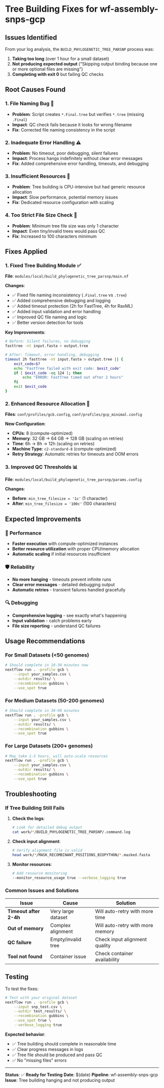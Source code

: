 # Tree Building Fixes for wf-assembly-snps-gcp

## Issues Identified

From your log analysis, the `BUILD_PHYLOGENETIC_TREE_PARSNP` process was:
1. **Taking too long** (over 1 hour for a small dataset)
2. **Not producing expected output** ("Skipping output binding because one or more optional files are missing")
3. **Completing with exit 0** but failing QC checks

## Root Causes Found

### 1. **File Naming Bug** 🐛
- **Problem**: Script creates `*.Final.tree` but verifies `*.tree` (missing `.Final`)
- **Impact**: QC check fails because it looks for wrong filename
- **Fix**: Corrected file naming consistency in the script

### 2. **Inadequate Error Handling** ⚠️
- **Problem**: No timeout, poor debugging, silent failures
- **Impact**: Process hangs indefinitely without clear error messages
- **Fix**: Added comprehensive error handling, timeouts, and debugging

### 3. **Insufficient Resources** 💾
- **Problem**: Tree building is CPU-intensive but had generic resource allocation
- **Impact**: Slow performance, potential memory issues
- **Fix**: Dedicated resource configuration with scaling

### 4. **Too Strict File Size Check** 📏
- **Problem**: Minimum tree file size was only 1 character
- **Impact**: Even tiny/invalid trees would pass QC
- **Fix**: Increased to 100 characters minimum

## Fixes Applied

### 1. **Fixed Tree Building Module** ✅
**File**: `modules/local/build_phylogenetic_tree_parsnp/main.nf`

**Changes**:
- ✅ Fixed file naming inconsistency (`.Final.tree` vs `.tree`)
- ✅ Added comprehensive debugging and logging
- ✅ Added timeout protection (2h for FastTree, 4h for RaxML)
- ✅ Added input validation and error handling
- ✅ Improved QC file naming and logic
- ✅ Better version detection for tools

**Key Improvements**:
```bash
# Before: Silent failures, no debugging
fasttree -nt input.fasta > output.tree

# After: Timeout, error handling, debugging
timeout 2h fasttree -nt input.fasta > output.tree || {
    exit_code=$?
    echo "FastTree failed with exit code: $exit_code"
    if [ $exit_code -eq 124 ]; then
        echo "ERROR: FastTree timed out after 2 hours"
    fi
    exit $exit_code
}
```

### 2. **Enhanced Resource Allocation** 🚀
**Files**: `conf/profiles/gcb.config`, `conf/profiles/gcp_minimal.config`

**New Configuration**:
- **CPUs**: 8 (compute-optimized)
- **Memory**: 32 GB → 64 GB → 128 GB (scaling on retries)
- **Time**: 6h → 8h → 12h (scaling on retries)
- **Machine Type**: `c2-standard-8` (compute-optimized)
- **Retry Strategy**: Automatic retries for timeouts and OOM errors

### 3. **Improved QC Thresholds** 📊
**File**: `modules/local/build_phylogenetic_tree_parsnp/params.config`

**Changes**:
- **Before**: `min_tree_filesize = '1c'` (1 character)
- **After**: `min_tree_filesize = '100c'` (100 characters)

## Expected Improvements

### 🚀 **Performance**
- **Faster execution** with compute-optimized instances
- **Better resource utilization** with proper CPU/memory allocation
- **Automatic scaling** if initial resources insufficient

### 🛡️ **Reliability**
- **No more hanging** - timeouts prevent infinite runs
- **Clear error messages** - detailed debugging output
- **Automatic retries** - transient failures handled gracefully

### 🔍 **Debugging**
- **Comprehensive logging** - see exactly what's happening
- **Input validation** - catch problems early
- **File size reporting** - understand QC failures

## Usage Recommendations

### **For Small Datasets (<50 genomes)**
```bash
# Should complete in 10-30 minutes now
nextflow run . -profile gcb \
    --input your_samples.csv \
    --outdir results/ \
    --recombination gubbins \
    --use_spot true
```

### **For Medium Datasets (50-200 genomes)**
```bash
# Should complete in 30-90 minutes
nextflow run . -profile gcb \
    --input your_samples.csv \
    --outdir results/ \
    --recombination gubbins \
    --use_spot true
```

### **For Large Datasets (200+ genomes)**
```bash
# May take 1-3 hours, will auto-scale resources
nextflow run . -profile gcb \
    --input your_samples.csv \
    --outdir results/ \
    --recombination gubbins \
    --use_spot true
```

## Troubleshooting

### **If Tree Building Still Fails**

1. **Check the logs**:
   ```bash
   # Look for detailed debug output
   cat work/*/BUILD_PHYLOGENETIC_TREE_PARSNP/.command.log
   ```

2. **Check input alignment**:
   ```bash
   # Verify alignment file is valid
   head work/*/MASK_RECOMBINANT_POSITIONS_BIOPYTHON/*.masked.fasta
   ```

3. **Monitor resources**:
   ```bash
   # Add resource monitoring
   --monitor_resource_usage true --verbose_logging true
   ```

### **Common Issues and Solutions**

| Issue | Cause | Solution |
|-------|-------|----------|
| **Timeout after 2-4h** | Very large dataset | Will auto-retry with more time |
| **Out of memory** | Complex alignment | Will auto-retry with more memory |
| **QC failure** | Empty/invalid tree | Check input alignment quality |
| **Tool not found** | Container issue | Check container availability |

## Testing

To test the fixes:

```bash
# Test with your original dataset
nextflow run . -profile gcb \
    --input snp_test.csv \
    --outdir test_results/ \
    --recombination gubbins \
    --use_spot true \
    --verbose_logging true
```

**Expected behavior**:
- ✅ Tree building should complete in reasonable time
- ✅ Clear progress messages in logs
- ✅ Tree file should be produced and pass QC
- ✅ No "missing files" errors

---

**Status**: ✅ **Ready for Testing**
**Date**: $(date)
**Pipeline**: wf-assembly-snps-gcp
**Issue**: Tree building hanging and not producing output